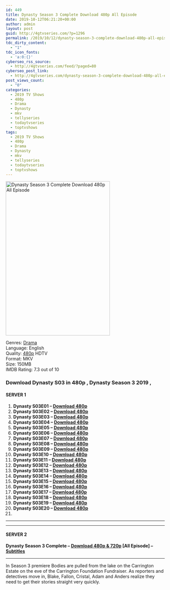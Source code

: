 ```yaml
---
id: 449
title: Dynasty Season 3 Complete Download 480p All Episode
date: 2019-10-12T06:21:20+00:00
author: admin
layout: post
guid: http://4gtvseries.com/?p=1296
permalink: /2019/10/12/dynasty-season-3-complete-download-480p-all-episode/
tdc_dirty_content:
  - "1"
tdc_icon_fonts:
  - 'a:0:{}'
cyberseo_rss_source:
  - http://4gtvseries.com/feed/?paged=80
cyberseo_post_link:
  - http://4gtvseries.com/dynasty-season-3-complete-download-480p-all-episode/
post_views_count:
  - "0"
categories:
  - 2019 TV Shows
  - 480p
  - Drama
  - Dynasty
  - mkv
  - tellyseries
  - todaytvseries
  - toptvshows
tags:
  - 2019 TV Shows
  - 480p
  - Drama
  - Dynasty
  - mkv
  - tellyseries
  - todaytvseries
  - toptvshows
---
```

<img loading="lazy" class="aligncenter" src="https://4.bp.blogspot.com/-Tm6T1Z1aiD8/XaFwT4ClYAI/AAAAAAAAAf8/s0f3pZtDAhI5Uydp7LmVzJ32cW6XUcGDwCK4BGAYYCw/s1600/Dynasty%2BSeason%2B3.jpg" alt="Dynasty Season 3 Complete Download 480p All Episode" title="Dynasty Season 3 Complete Download 480p All Episode" width="330" height="488" />

Genres:&nbsp;<a href="http://4gtvseries.com/tag/drama/" data-wpel-link="internal">Drama</a>  
Language: English  
Quality:&nbsp;<a href="http://4gtvseries.com/tag/480p/" data-wpel-link="internal">480p</a>&nbsp;HDTV  
Format: MKV  
Size: 150MB  
IMDB Rating: 7.3 out of 10

### **Download Dynasty S03 in 480p , Dynasty Season 3 2019 ,&nbsp;**

#### <span><strong>SERVER 1</strong></span>

  1. **Dynasty S03E01 – <a href="http://slink.dl480p.xyz/7Z2k2v" data-wpel-link="external" target="_blank" rel="nofollow external noopener noreferrer" class="wpel-icon-left"><i class="wpel-icon fa fa-download" aria-hidden="true"></i>Download 480p</a>**
  2. **Dynasty S03E02 – <a href="http://slink.dl480p.xyz/YJFy71" data-wpel-link="external" target="_blank" rel="nofollow external noopener noreferrer" class="wpel-icon-left"><i class="wpel-icon fa fa-download" aria-hidden="true"></i>Download 480p</a>**
  3. **Dynasty S03E03 – <a href="http://slink.dl480p.xyz/o7kZwSa3" data-wpel-link="external" target="_blank" rel="nofollow external noopener noreferrer" class="wpel-icon-left"><i class="wpel-icon fa fa-download" aria-hidden="true"></i>Download 480p</a>**
  4. **Dynasty S03E04 – <a href="http://slink.dl480p.xyz/kx5M" data-wpel-link="external" target="_blank" rel="nofollow external noopener noreferrer" class="wpel-icon-left"><i class="wpel-icon fa fa-download" aria-hidden="true"></i>Download 480p</a>**
  5. **Dynasty S03E05 – <a href="http://slink.dl480p.xyz/Pf8X" data-wpel-link="external" target="_blank" rel="nofollow external noopener noreferrer" class="wpel-icon-left"><i class="wpel-icon fa fa-download" aria-hidden="true"></i>Download 480p</a>**
  6. **Dynasty S03E06 – <a href="http://slink.dl480p.xyz/9nenZg" data-wpel-link="external" target="_blank" rel="nofollow external noopener noreferrer" class="wpel-icon-left"><i class="wpel-icon fa fa-download" aria-hidden="true"></i>Download 480p</a>**
  7. **Dynasty S03E07 – <a href="http://slink.dl480p.xyz/a1lj" data-wpel-link="external" target="_blank" rel="nofollow external noopener noreferrer" class="wpel-icon-left"><i class="wpel-icon fa fa-download" aria-hidden="true"></i>Download 480p</a>**
  8. **Dynasty S03E08 – <a href="http://slink.dl480p.xyz/BG8w" data-wpel-link="external" target="_blank" rel="nofollow external noopener noreferrer" class="wpel-icon-left"><i class="wpel-icon fa fa-download" aria-hidden="true"></i>Download 480p</a>**
  9. **Dynasty S03E09 – <a href="http://slink.dl480p.xyz/7zPXHYiD" data-wpel-link="external" target="_blank" rel="nofollow external noopener noreferrer" class="wpel-icon-left"><i class="wpel-icon fa fa-download" aria-hidden="true"></i>Download 480p</a>**
 10. **Dynasty S03E10 – <a href="http://slink.dl480p.xyz/UVo4xxG" data-wpel-link="external" target="_blank" rel="nofollow external noopener noreferrer" class="wpel-icon-left"><i class="wpel-icon fa fa-download" aria-hidden="true"></i>Download 480p</a>**
 11. **Dynasty S03E11 – <a href="http://slink.dl480p.xyz/IluTS2" data-wpel-link="external" target="_blank" rel="nofollow external noopener noreferrer" class="wpel-icon-left"><i class="wpel-icon fa fa-download" aria-hidden="true"></i>Download 480p</a>**
 12. **Dynasty S03E12 – <a href="http://slink.dl480p.xyz/xh3iEKsI" data-wpel-link="external" target="_blank" rel="nofollow external noopener noreferrer" class="wpel-icon-left"><i class="wpel-icon fa fa-download" aria-hidden="true"></i>Download 480p</a>**
 13. **Dynasty S03E13 – <a href="http://slink.dl480p.xyz/dHoE" data-wpel-link="external" target="_blank" rel="nofollow external noopener noreferrer" class="wpel-icon-left"><i class="wpel-icon fa fa-download" aria-hidden="true"></i>Download 480p</a>**
 14. **Dynasty S03E14 – <a href="http://slink.dl480p.xyz/5ZHgMlLt" data-wpel-link="external" target="_blank" rel="nofollow external noopener noreferrer" class="wpel-icon-left"><i class="wpel-icon fa fa-download" aria-hidden="true"></i>Download 480p</a>**
 15. **Dynasty S03E15 – <a href="http://slink.dl480p.xyz/fXpGNd" data-wpel-link="external" target="_blank" rel="nofollow external noopener noreferrer" class="wpel-icon-left"><i class="wpel-icon fa fa-download" aria-hidden="true"></i>Download 480p</a>**
 16. **Dynasty S03E16 – <a href="http://slink.dl480p.xyz/FQP6GDeZ" data-wpel-link="external" target="_blank" rel="nofollow external noopener noreferrer" class="wpel-icon-left"><i class="wpel-icon fa fa-download" aria-hidden="true"></i>Download 480p</a>**
 17. **Dynasty S03E17 – <a href="http://slink.dl480p.xyz/FMsjv" data-wpel-link="external" target="_blank" rel="nofollow external noopener noreferrer" class="wpel-icon-left"><i class="wpel-icon fa fa-download" aria-hidden="true"></i>Download 480p</a>**
 18. **Dynasty S03E18 – <a href="http://slink.dl480p.xyz/qcsGwCK" data-wpel-link="external" target="_blank" rel="nofollow external noopener noreferrer" class="wpel-icon-left"><i class="wpel-icon fa fa-download" aria-hidden="true"></i>Download 480p</a>**
 19. **Dynasty S03E19 – <a href="http://slink.dl480p.xyz/GceunZD" data-wpel-link="external" target="_blank" rel="nofollow external noopener noreferrer" class="wpel-icon-left"><i class="wpel-icon fa fa-download" aria-hidden="true"></i>Download 480p</a>**
 20. **Dynasty S03E20 – <a href="http://slink.dl480p.xyz/yGLz" data-wpel-link="external" target="_blank" rel="nofollow external noopener noreferrer" class="wpel-icon-left"><i class="wpel-icon fa fa-download" aria-hidden="true"></i>Download 480p</a>**
 21. 

* * *

* * *

#### <span><strong>SERVER 2</strong></span>

**Dynasty Season 3 Complete – <a href="http://dl480p.xyz/1102/" data-wpel-link="external" target="_blank" rel="nofollow external noopener noreferrer" class="wpel-icon-left"><i class="wpel-icon fa fa-download" aria-hidden="true"></i>Download 480p & 720p</a> [All Episode] – <a href="https://subscene.com/subtitles/dynasty-third-season-2019" data-wpel-link="external" target="_blank" rel="nofollow external noopener noreferrer" class="wpel-icon-left"><i class="wpel-icon fa fa-download" aria-hidden="true"></i>Subtitles</a>**

* * *

In Season 3 premiere Bodies are pulled from the lake on the Carrington Estate on the eve of the Carrington Foundation Fundraiser. As reporters and detectives move in, Blake, Fallon, Cristal, Adam and Anders realize they need to get their stories straight very quickly.

<div align="center">
</div>